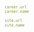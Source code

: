 ###### 


``` /_data/index/career.yml
career.url
career.name


```

```_config.yml
site.url
site.name

```


